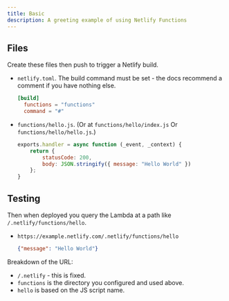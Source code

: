 ```yaml
---
title: Basic
description: A greeting example of using Netlify Functions
---
```



## Files

Create these files then push to trigger a Netlify build.

- `netlify.toml`. The build command must be set - the docs recommend a comment if you have nothing else.
    ```toml
    [build]
      functions = "functions"
      command = "#"
    ```
- `functions/hello.js`. (Or at `functions/hello/index.js` Or `functions/hello/hello.js`.)
    ```javascript
    exports.handler = async function (_event, _context) {
        return {
            statusCode: 200,
            body: JSON.stringify({ message: "Hello World" })
        };
    }
    ```

## Testing

Then when deployed you query the Lambda at a path like `/.netlify/functions/hello`.

- `https://example.netlify.com/.netlify/functions/hello`
    ```json
    {"message": "Hello World"}
    ```

Breakdown of the URL:

- `/.netlify` - this is fixed.
- `functions` is the directory you configured and used above.
- `hello` is based on the JS script name.

